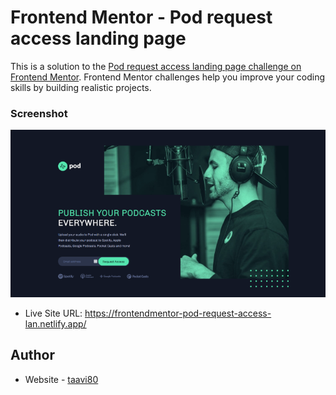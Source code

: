 # Frontend Mentor - Pod request access landing page

This is a solution to the [Pod request access landing page challenge on Frontend Mentor](https://www.frontendmentor.io/challenges/pod-request-access-landing-page-eyTmdkLSG). Frontend Mentor challenges help you improve your coding skills by building realistic projects.

### Screenshot

![](public/assets/design/frontendmentor-pod-request-access-lan.netlify.app.png)

- Live Site URL: https://frontendmentor-pod-request-access-lan.netlify.app/

## Author

- Website - [taavi80](https://www.frontendmentor.io/profile/taavi80)
